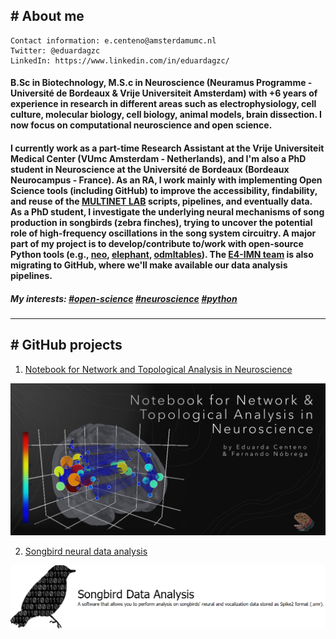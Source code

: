 ## # About me

```
Contact information: e.centeno@amsterdamumc.nl
Twitter: @eduardagzc
LinkedIn: https://www.linkedin.com/in/eduardagzc/
```

#### B.Sc in Biotechnology, M.S.c in Neuroscience (Neuramus Programme - Université de Bordeaux & Vrije Universiteit Amsterdam) with +6 years of experience in research in different areas such as electrophysiology, cell culture, molecular biology, cell biology, animal models, brain dissection. I now focus on computational neuroscience and open science. 

#### I currently work as a part-time Research Assistant at the Vrije Universiteit Medical Center (VUmc Amsterdam - Netherlands), and I'm also a PhD student in Neuroscience at the Université de Bordeaux (Bordeaux Neurocampus - France). As an RA, I work mainly with implementing Open Science tools (including GitHub) to improve the accessibility, findability, and reuse of the [MULTINET LAB](https://github.com/multinetlab-amsterdam) scripts, pipelines, and eventually data. As a PhD student, I investigate the underlying neural mechanisms of song production in songbirds (zebra finches), trying to uncover the potential role of high-frequency oscillations in the song system circuitry. A major part of my project is to develop/contribute to/work with open-source Python tools (e.g., [neo](https://github.com/NeuralEnsemble/python-neo), [elephant](https://github.com/NeuralEnsemble/elephant), [odmltables](https://github.com/INM-6/python-odmltables)). The [E4-IMN team](https://github.com/IMN-E4) is also migrating to GitHub, where we'll make available our data analysis pipelines.

##### My interests: [#open-science](https://twitter.com/hashtag/openscience?ref_src=twsrc%5Egoogle%7Ctwcamp%5Eserp%7Ctwgr%5Ehashtag) [#neuroscience](https://twitter.com/search?q=%23Neuroscience&src=typed_query) [#python](https://twitter.com/search?q=%23python&src=typed_query)



-------------------------------------------------------------------------
## # GitHub projects

1. [Notebook for Network and Topological Analysis in Neuroscience](https://github.com/multinetlab-amsterdam/network_TDA_tutorial)
<p align="center">
 <img src="./images/NN3.jpg" alt="drawing" width="600"/>
</p>

2. [Songbird neural data analysis](https://aleblois.github.io/SongbirdNeuralDataAnalysis/)
<p align="center">
 <img src="./images/songbird.PNG" alt="drawing" width="700"/>
</p>

<!--
**eduardacenteno/eduardacenteno** is a ✨ _special_ ✨ repository because its `README.md` (this file) appears on your GitHub profile.
